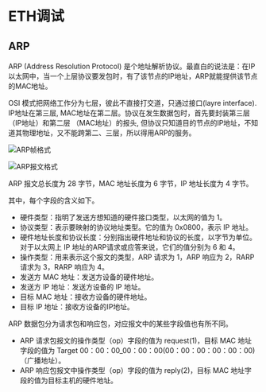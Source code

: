 # ETH调试

## ARP

ARP (Address Resolution Protocol) 是个地址解析协议。最直白的说法是：在IP以太网中，当一个上层协议要发包时，有了该节点的IP地址，ARP就能提供该节点的MAC地址。

OSI 模式把网络工作分为七层，彼此不直接打交道，只通过接口(layre interface). IP地址在第三层, MAC地址在第二层。协议在发生数据包时，首先要封装第三层 （IP地址）和第二层 （MAC地址）的报头, 但协议只知道目的节点的IP地址，不知道其物理地址，又不能跨第二、三层，所以得用ARP的服务。

![ARP帧格式](ETH调试.assets/20170512131909950.png)

![ARP报文格式](ETH调试.assets/20170512125813184.png)

ARP 报文总长度为 28 字节，MAC 地址长度为 6 字节，IP 地址长度为 4 字节。

 其中，每个字段的含义如下。

- 硬件类型：指明了发送方想知道的硬件接口类型，以太网的值为 1。
- 协议类型：表示要映射的协议地址类型。它的值为 0x0800，表示 IP 地址。
- 硬件地址长度和协议长度：分别指出硬件地址和协议的长度，以字节为单位。对于以太网上 IP 地址的ARP请求或应答来说，它们的值分别为 6 和 4。
- 操作类型：用来表示这个报文的类型，ARP 请求为 1，ARP 响应为 2，RARP 请求为 3，RARP 响应为 4。
- 发送方 MAC 地址：发送方设备的硬件地址。
- 发送方 IP 地址：发送方设备的 IP 地址。
- 目标 MAC 地址：接收方设备的硬件地址。
- 目标 IP 地址：接收方设备的IP地址。


 ARP 数据包分为请求包和响应包，对应报文中的某些字段值也有所不同。

- ARP 请求包报文的操作类型（op）字段的值为 request(1)，目标 MAC 地址字段的值为 Target 00：00：00_00：00：00(00：00：00：00：00：00)（广播地址）。
- ARP 响应包报文中操作类型（op）字段的值为 reply(2)，目标 MAC 地址字段的值为目标主机的硬件地址。